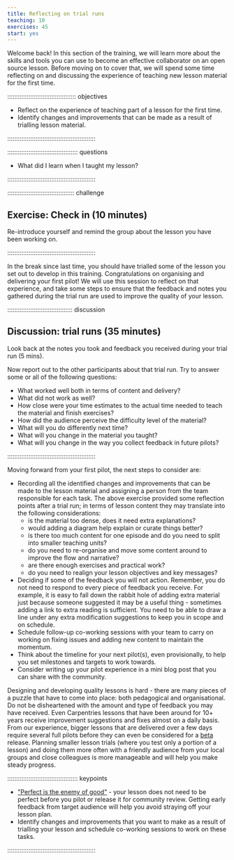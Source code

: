 ```yaml
---
title: Reflecting on trial runs
teaching: 10
exercises: 45
start: yes
---
```


Welcome back!
In this section of the training,
we will learn more about the skills and tools you can use to become
an effective collaborator on an open source lesson.
Before moving on to cover that,
we will spend some time reflecting on and discussing the experience of
teaching new lesson material for the first time.

::::::::::::::::::::::::::::::::::::::: objectives

- Reflect on the experience of teaching part of a lesson for the first time.
- Identify changes and improvements that can be made as a result of trialling lesson material.

::::::::::::::::::::::::::::::::::::::::::::::::::

:::::::::::::::::::::::::::::::::::::::: questions

- What did I learn when I taught my lesson?

::::::::::::::::::::::::::::::::::::::::::::::::::

::::::::::::::::::::::::::::::::::::::  challenge

## Exercise: Check in (10 minutes)

Re-introduce yourself and remind the group about the lesson you have been working on.


::::::::::::::::::::::::::::::::::::::::::::::::::

In the break since last time,
you should have trialled some of the lesson you set out to develop in
this training. Congratulations on organising and delivering your first pilot!
We will use this session to reflect on that experience,
and take some steps to ensure that the feedback and notes you gathered during
the trial run are used to improve the quality of your lesson.

:::::::::::::::::::::::::::::::::::::  discussion

## Discussion: trial runs (35 minutes)

Look back at the notes you took and feedback you received during your trial run (5 mins).

Now report out to the other participants about that trial run.
Try to answer some or all of the following questions:

- What worked well both in terms of content and delivery?
- What did not work as well?
- How close were your time estimates to the actual time needed to teach the material and finish exercises?
- How did the audience perceive the difficulty level of the material?
- What will you do differently next time?
- What will you change in the material you taught?
- What will you change in the way you collect feedback in future pilots?  

::::::::::::::::::::::::::::::::::::::::::::::::::

Moving forward from your first pilot, the next steps to consider are:

- Recording all the identified changes and improvements that can be made to the lesson material and assigning a person from the team responsible for each task. The above exercise provided some reflection points after a trial run; in terms of lesson content they may translate into the following considerations:
  - is the material too dense, does it need extra explanations?
  - would adding a diagram help explain or curate things better?
  - is there too much content for one episode and do you need to split into smaller teaching units?
  - do you need to re-organise and move some content around to improve the flow and narrative?
  - are there enough exercises and practical work? 
  - do you need to realign your lesson objectives and key messages?
- Deciding if some of the feedback you will not action. Remember, you do not need to respond to every piece of feedback you receive. For example, it is easy to fall down the rabbit hole of adding extra material just because someone suggested it may be a useful thing - sometimes adding a link to extra reading is sufficient. You need to be able to draw a line under any extra modification suggestions to keep you in scope and on schedule. 
- Schedule follow-up co-working sessions with your team to carry on working on fixing issues and adding new content to maintain the momentum.
- Think about the timeline for your next pilot(s), even provisionally, to help you set milestones and targets to  work towards.
- Consider writing up your pilot experience in a mini blog post that you can share with the community.

Designing and developing quality lessons is hard - there are many pieces of a puzzle that have to come into place: both pedagogical and organisational. Do not be disheartened with the amount and type of feedback you may have received. Even Carpentries lessons that have been around for 10+ years receive improvement suggestions and fixes almost on a daily basis. From our experience, bigger lessons that are delivered over a few days require several full pilots before they can even be considered for a [beta](https://carpentries.github.io/curriculum-development/the-lesson-life-cycle.html) release. Planning smaller lesson trials (where you test only a portion of a lesson) and doing them more often with a friendly audience from your local groups and close colleagues is more manageable and will help you make steady progress.

:::::::::::::::::::::::::::::::::::::::: keypoints

- ["Perfect is the enemy of good"](https://en.wikipedia.org/wiki/Perfect_is_the_enemy_of_good) - your lesson does not need to be perfect before you pilot or release it for community review. Getting early feedback from target audience will help you avoid straying off your lesson plan.
- Identify changes and improvements that you want to make as a result of trialling your lesson and schedule co-working sessions to work on these tasks.

::::::::::::::::::::::::::::::::::::::::::::::::::


